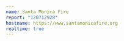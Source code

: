 ```yaml
---
name: Santa Monica Fire
report: "120712928"
hostname: https://www.santamonicafire.org
realtime: true
---
```

